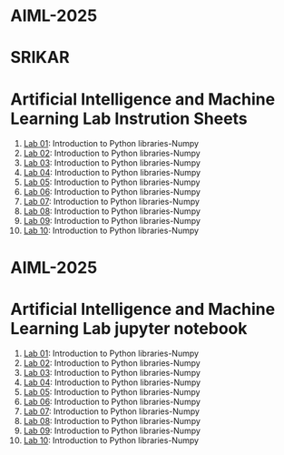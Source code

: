 # AIML-2025
# SRIKAR
# Artificial Intelligence and Machine Learning Lab Instrution Sheets
1.  [Lab 01](https://github.com/2303a51885/AIML-2025/blob/main/AIML_A1.pdf): Introduction to Python libraries-Numpy
1.  [Lab 02](https://github.com/2303a51885/AIML-2025/blob/bafdad6b723ebe59d3c64e19ab9e89319983ec41/AIML_A2.pdf): Introduction to Python libraries-Numpy
1.  [Lab 03](https://github.com/2303a51885/AIML-2025/blob/30bc811bbb605f2a74b47cd94505e235dac91b05/AIML_A3.pdf): Introduction to Python libraries-Numpy
1.  [Lab 04](https://github.com/2303a51885/AIML-2025/blob/e1b21ad344e814ed00210492ce1f05bd32e46d41/AIML_A4.pdf): Introduction to Python libraries-Numpy
1.  [Lab 05](https://github.com/2303a51885/AIML-2025/blob/ee0566d791055bd03536a235ac353e879f2a5ca8/AIML_A5.pdf): Introduction to Python libraries-Numpy
1.  [Lab 06](): Introduction to Python libraries-Numpy
1.  [Lab 07](): Introduction to Python libraries-Numpy
1.  [Lab 08](): Introduction to Python libraries-Numpy
1.  [Lab 09](): Introduction to Python libraries-Numpy
1.  [Lab 10](): Introduction to Python libraries-Numpy

# AIML-2025
# Artificial Intelligence and Machine Learning Lab jupyter notebook
1.  [Lab 01](https://github.com/2303a51885/AIML-2025/blob/13e095620431cdefb313731cbfaba51ec0112afd/Lab01-AIML.ipynb): Introduction to Python libraries-Numpy
1.  [Lab 02](https://github.com/2303a51885/AIML-2025/blob/46e215fa067001a41c12f19d130899913f879ef2/Lab02_AIML.ipynb): Introduction to Python libraries-Numpy
1.  [Lab 03](https://github.com/2303a51885/AIML-2025/blob/ba9c4e6f73cb006310f6faf185bc1f90ef3ac7aa/Lab03_AIML.ipynb): Introduction to Python libraries-Numpy
1.  [Lab 04](): Introduction to Python libraries-Numpy
1.  [Lab 05](): Introduction to Python libraries-Numpy
1.  [Lab 06](): Introduction to Python libraries-Numpy
1.  [Lab 07](): Introduction to Python libraries-Numpy
1.  [Lab 08](): Introduction to Python libraries-Numpy
1.  [Lab 09](): Introduction to Python libraries-Numpy
1.  [Lab 10](): Introduction to Python libraries-Numpy

